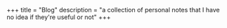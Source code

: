 +++
title = "Blog"
description = "a collection of personal notes that I have no idea if they're useful or not"
+++
